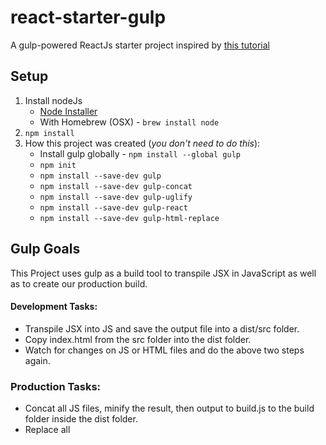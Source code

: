 # react-starter-gulp
A gulp-powered ReactJs starter project inspired by [this tutorial](http://tylermcginnis.com/reactjs-tutorial-pt-2-building-react-applications-with-gulp-and-browserify/)

## Setup
1. Install nodeJs
	* [Node Installer](https://nodejs.org/en/download/)
	* With Homebrew (OSX) - `brew install node`
2. `npm install`
3. How this project was created (*you don't need to do this*):
	* Install gulp globally - `npm install --global gulp`
	* `npm init`
	* `npm install --save-dev gulp`
	* `npm install --save-dev gulp-concat`
	* `npm install --save-dev gulp-uglify`
	* `npm install --save-dev gulp-react`
	* `npm install --save-dev gulp-html-replace`

## Gulp Goals
This Project uses gulp as a build tool to transpile JSX in JavaScript as well as
to create our production build.

#### Development Tasks:
* Transpile JSX into JS and save the output file into a dist/src folder.
* Copy index.html from the src folder into the dist folder.
* Watch for changes on JS or HTML files and do the above two steps again.

### Production Tasks:
* Concat all JS files, minify the result, then output to build.js to the build 
folder inside the dist folder.
* Replace all <script> tags in index.html with one <script> which references the 
new minified build.js file

